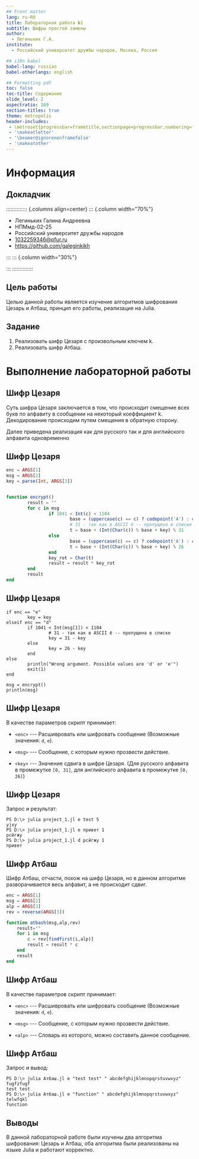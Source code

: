 ```yaml
---
## Front matter
lang: ru-RU
title: Лабораторная работа №1
subtitle: Шифры простой замены
author:
  - Легиньких Г.А.
institute:
  - Российский университет дружбы народов, Москва, Россия

## i18n babel
babel-lang: russian
babel-otherlangs: english

## Formatting pdf
toc: false
toc-title: Содержание
slide_level: 2
aspectratio: 169
section-titles: true
theme: metropolis
header-includes:
 - \metroset{progressbar=frametitle,sectionpage=progressbar,numbering=fraction}
 - '\makeatletter'
 - '\beamer@ignorenonframefalse'
 - '\makeatother'
---
```


# Информация

## Докладчик

:::::::::::::: {.columns align=center}
::: {.column width="70%"}

  * Легиньких Галина Андреевна
  * НПМмд-02-25
  * Российский университет дружбы народов
  * [1032259346@pfur.ru](mailto:1032259346@pfur.ru)
  * <https://github.com/galeginkikh>

:::
::: {.column width="30%"}

:::
::::::::::::::


## Цель работы

Целью данной работы является изучение алгоритмов шифрования Цезарь и Атбаш, принцип его работы, реализация на Julia.

## Задание

1. Реализовать шифр Цезаря с произвольным ключем k.
2. Реализовать шифр Атбаш.

# Выполнение лабораторной работы

## Шифр Цезаря

Суть шифра Цезаря заключается в том, что происходит смещение всех букв по
алфавиту в сообщении на некоторый коеффициент k. Декодирование происходим путем смещения в обратную сторону.

Далее приведена реализация как для русского так и для английского алфавита одновременно

## Шифр Цезаря

```julia
enc = ARGS[1]
msg = ARGS[2]
key = parse(Int, ARGS[3])


function encrypt()
        result = ""
        for c in msg
                if 1041 < Int(c) < 1104
                        base = (uppercase(c) == c) ? codepoint('А') : codepoint('а')
                        # 31 - так как в ASCII ё -- пропущена в списке
                        t = base + (Int(Char(c)) % base + key) % 31
                else
                        base = (uppercase(c) == c) ? codepoint('A') : codepoint('a')
                        t = base + (Int(Char(c)) % base + key) % 26
                end
                key_rot = Char(t)
                result = result * key_rot
        end
        result
end
```

## Шифр Цезаря
```
if enc == "e"
        key = key
elseif enc == "d"
        if 1041 < Int(msg[1]) < 1104
                # 31 - так как в ASCII ё -- пропущена в списке
                key = 31 - key
        else
                key = 26 - key
        end
else
        println("Wrong argument. Possible values are 'd' or 'e'")
        exit(1)
end

msg = encrypt()
println(msg)
```

## Шифр Цезаря
В качестве параметров скрипт принимает:
 
 - `<enc>` --- Расшивровать или шифровать сообщение (Возможные
значения: `d`, `e`).

 - `<msg>` --- Сообщение, с которым нужно прозвести действие.
 
 - `<key>` --- Значение сдвига в шифре Цезаря. (Для русского алфавита
в промежутке `[0, 31]`, для английского алфавита в промежутке `[0, 26]`)


## Шифр Цезаря
Запрос и результат:

```
PS D:\> julia project_1.jl e test 5
yjxy
PS D:\> julia project_1.jl e привет 1
рсйгжу
PS D:\> julia project_1.jl d рсйгжу 1
привет
```

## Шифр Атбаш

Шифр Атбаш, отчасти, похож на шифр Цезаря, но в данном алгоритме
разворачивается весь алфавит, а не происходит сдвиг.

```julia
enc = ARGS[1]
msg = ARGS[2]
alp = ARGS[3]
rev = reverse(ARGS[3])

function atbash(msg,alp,rev)
    result=""
    for i in msg
        c = rev[findfirst(i,alp)]
        result = result * c
    end
    result
end
```
## Шифр Атбаш
В качестве параметров скрипт принимает:

 - `<enc>` --- Расшивровать или шифровать сообщение (Возможные
 значения: `d`, `e`).

 - `<msg>` --- Сообщение, с которым нужно прозвести действие.

 - `<alp>` --- Словарь из которого, можно составить данное
 сообщение.

## Шифр Атбаш
Запрос и вывод:

```
PS D:\> julia Атбаш.jl e "test test" " abcdefghijklmnopqrstuvwxyz"
fugfzfugf
test test
PS D:\> julia Атбаш.jl e "function" " abcdefghijklmnopqrstuvwxyz"
telwfqkl
function
```

## Выводы

В данной лабораторной работе были изучены два алгоритма шифрования: Цезарь и Атбаш, оба алгоритма были реализованы на языке Julia и работают корректно.

